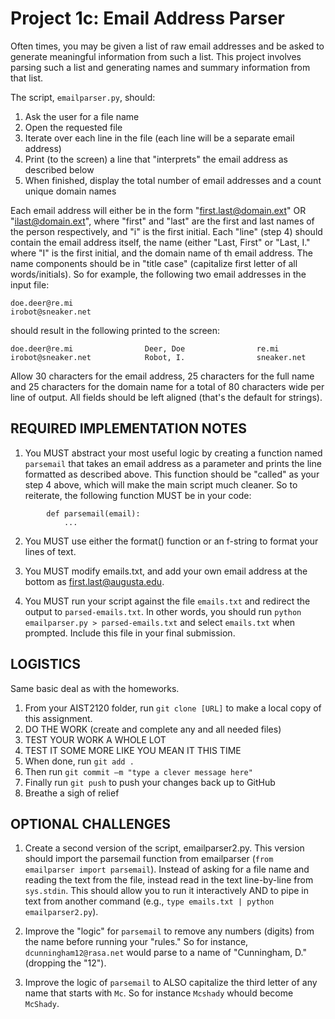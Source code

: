 # Project 1c: Email Address Parser 

Often times, you may be given a list of raw email addresses and be asked to generate meaningful information from such a list. This project involves parsing such a list and generating names and summary information from that list. 

The script, `emailparser.py`, should: 

1. Ask the user for a file name 
2. Open the requested file 
3. Iterate over each line in the file (each line will be a separate email address) 
4. Print (to the screen) a line that "interprets" the email address as described below 
5. When finished, display the total number of email addresses and a count unique domain names 

Each email address will either be in the form "first.last@domain.ext" OR "ilast@domain.ext", where "first" and "last" are the first and last names of the person respectively, and "i" is the first initial. Each "line" (step 4) should contain the email address itself, the name (either "Last, First" or "Last, I." where "I" is the first initial, and the domain name of th email address. The name components should be in "title case" (capitalize first letter of all words/initials). So for example, the following two email addresses in the input file: 
```
doe.deer@re.mi 
irobot@sneaker.net 
```
should result in the following printed to the screen: 
```
doe.deer@re.mi                Deer, Doe                re.mi 
irobot@sneaker.net            Robot, I.                sneaker.net 
```
Allow 30 characters for the email address, 25 characters for the full name and 25 characters for the domain name for a total of 80 characters wide per line of output. All fields should be left aligned (that's the default for strings). 

## REQUIRED IMPLEMENTATION NOTES 

1. You MUST abstract your most useful logic by creating a function named `parsemail` that takes an email address as a parameter and prints the line formatted as described above. This function should be "called" as your step 4 above, which will make the main script much cleaner. So to reiterate, the following function MUST be in your code: 
``` 
        def parsemail(email): 
            ...
``` 
2. You MUST use either the format() function or an f-string to format your lines of text.

3. You MUST modify emails.txt, and add your own email address at the bottom as first.last@augusta.edu. 

4. You MUST run your script against the file `emails.txt` and redirect the output to `parsed-emails.txt`. In other words, you should run `python emailparser.py > parsed-emails.txt` and select `emails.txt` when prompted. Include this file in your final submission. 

## LOGISTICS 

Same basic deal as with the homeworks. 

1. From your AIST2120 folder, run `git clone [URL]` to make a local copy of this assignment. 
2. DO THE WORK (create and complete any and all needed files)
3. TEST YOUR WORK A WHOLE LOT 
4. TEST IT SOME MORE LIKE YOU MEAN IT THIS TIME 
5. When done, run `git add .` 
6. Then run `git commit –m "type a clever message here"` 
7. Finally run `git push` to push your changes back up to GitHub 
8. Breathe a sigh of relief 

## OPTIONAL CHALLENGES 

1. Create a second version of the script, emailparser2.py. This version should import the parsemail function from emailparser (`from emailparser import parsemail`). Instead of asking for a file name and reading the text from the file, instead read in the text line-by-line from `sys.stdin`. This should allow you to run it interactively AND to pipe in text from another command (e.g., `type emails.txt | python emailparser2.py`). 

2. Improve the "logic" for `parsemail` to remove any numbers (digits) from the name before running your "rules." So for instance, `dcunningham12@rasa.net` would parse to a name of "Cunningham, D." (dropping the "12").

3. Improve the logic of `parsemail` to ALSO capitalize the third letter of any name that starts with `Mc`. So for instance `Mcshady` whould become `McShady`.

